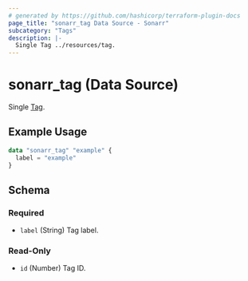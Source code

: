 ```yaml
---
# generated by https://github.com/hashicorp/terraform-plugin-docs
page_title: "sonarr_tag Data Source - Sonarr"
subcategory: "Tags"
description: |-
  Single Tag ../resources/tag.
---
```


# sonarr_tag (Data Source)

<!-- subcategory:Tags -->
Single [Tag](../resources/tag).

## Example Usage

```terraform
data "sonarr_tag" "example" {
  label = "example"
}
```

<!-- schema generated by tfplugindocs -->
## Schema

### Required

- `label` (String) Tag label.

### Read-Only

- `id` (Number) Tag ID.
